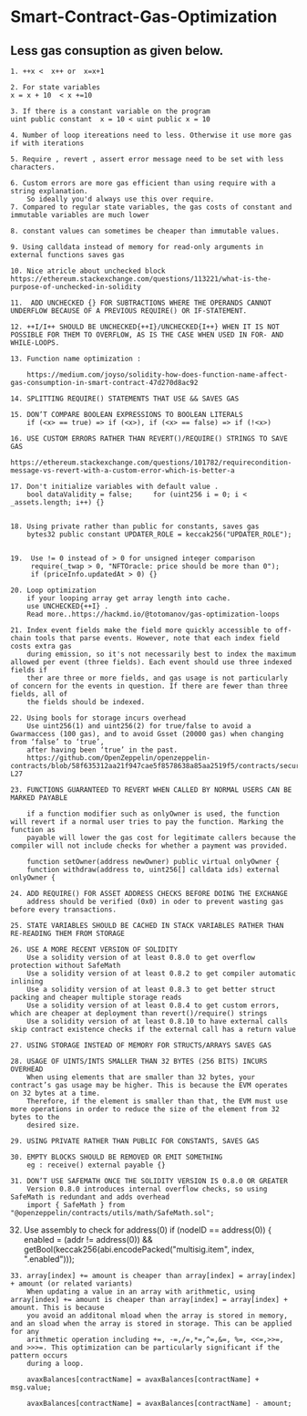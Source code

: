 # Smart-Contract-Gas-Optimization

##  Less gas consuption as given below.

    1. ++x <  x++ or  x=x+1

    2. For state variables 
    x = x + 10  < x +=10 

    3. If there is a constant variable on the program 
    uint public constant  x = 10 < uint public x = 10 
    
    4. Number of loop itereations need to less. Otherwise it use more gas if with iterations
    
    5. Require , revert , assert error message need to be set with less characters.
    
    6. Custom errors are more gas efficient than using require with a string explanation. 
        So ideally you'd always use this over require.
    7. Compared to regular state variables, the gas costs of constant and immutable variables are much lower
    
    8. constant values can sometimes be cheaper than immutable values.
    
    9. Using calldata instead of memory for read-only arguments in external functions saves gas
    
    10. Nice atricle about unchecked block https://ethereum.stackexchange.com/questions/113221/what-is-the-purpose-of-unchecked-in-solidity
    
    11.  ADD UNCHECKED {} FOR SUBTRACTIONS WHERE THE OPERANDS CANNOT UNDERFLOW BECAUSE OF A PREVIOUS REQUIRE() OR IF-STATEMENT.
    
    12. ++I/I++ SHOULD BE UNCHECKED{++I}/UNCHECKED{I++} WHEN IT IS NOT POSSIBLE FOR THEM TO OVERFLOW, AS IS THE CASE WHEN USED IN FOR- AND WHILE-LOOPS.
    
    13. Function name optimization :
    
        https://medium.com/joyso/solidity-how-does-function-name-affect-gas-consumption-in-smart-contract-47d270d8ac92
    
    14. SPLITTING REQUIRE() STATEMENTS THAT USE && SAVES GAS
    
    15. DON’T COMPARE BOOLEAN EXPRESSIONS TO BOOLEAN LITERALS
        if (<x> == true) => if (<x>), if (<x> == false) => if (!<x>)
        
    16. USE CUSTOM ERRORS RATHER THAN REVERT()/REQUIRE() STRINGS TO SAVE GAS 
        https://ethereum.stackexchange.com/questions/101782/requirecondition-message-vs-revert-with-a-custom-error-which-is-better-a
        
    17. Don't initialize variables with default value .
        bool dataValidity = false;     for (uint256 i = 0; i < _assets.length; i++) {}
        
    
    18. Using private rather than public for constants, saves gas 
        bytes32 public constant UPDATER_ROLE = keccak256("UPDATER_ROLE");
        
    
    19.  Use != 0 instead of > 0 for unsigned integer comparison 
         require(_twap > 0, "NFTOracle: price should be more than 0");
         if (priceInfo.updatedAt > 0) {}
         
    20. Loop optimization 
        if your looping array get array length into cache.
        use UNCHECKED{++I} . 
        Read more..https://hackmd.io/@totomanov/gas-optimization-loops
        
    21. Index event fields make the field more quickly accessible to off-chain tools that parse events. However, note that each index field costs extra gas
        during emission, so it's not necessarily best to index the maximum allowed per event (three fields). Each event should use three indexed fields if
        ther are three or more fields, and gas usage is not particularly of concern for the events in question. If there are fewer than three fields, all of
        the fields should be indexed.
        
    22. Using bools for storage incurs overhead
        Use uint256(1) and uint256(2) for true/false to avoid a Gwarmaccess (100 gas), and to avoid Gsset (20000 gas) when changing from ‘false’ to ‘true’,
        after having been ‘true’ in the past. 
        https://github.com/OpenZeppelin/openzeppelin-contracts/blob/58f635312aa21f947cae5f8578638a85aa2519f5/contracts/security/ReentrancyGuard.sol#L23-L27
     
    23. FUNCTIONS GUARANTEED TO REVERT WHEN CALLED BY NORMAL USERS CAN BE MARKED PAYABLE
    
        if a function modifier such as onlyOwner is used, the function will revert if a normal user tries to pay the function. Marking the function as
        payable will lower the gas cost for legitimate callers because the compiler will not include checks for whether a payment was provided.
        
        function setOwner(address newOwner) public virtual onlyOwner {
        function withdraw(address to, uint256[] calldata ids) external onlyOwner {
        
    24. ADD REQUIRE() FOR ASSET ADDRESS CHECKS BEFORE DOING THE EXCHANGE 
        address should be verified (0x0) in oder to prevent wasting gas before every transactions. 
        
    25. STATE VARIABLES SHOULD BE CACHED IN STACK VARIABLES RATHER THAN RE-READING THEM FROM STORAGE
    
    26. USE A MORE RECENT VERSION OF SOLIDITY
        Use a solidity version of at least 0.8.0 to get overflow protection without SafeMath
        Use a solidity version of at least 0.8.2 to get compiler automatic inlining
        Use a solidity version of at least 0.8.3 to get better struct packing and cheaper multiple storage reads
        Use a solidity version of at least 0.8.4 to get custom errors, which are cheaper at deployment than revert()/require() strings
        Use a solidity version of at least 0.8.10 to have external calls skip contract existence checks if the external call has a return value
        
    27. USING STORAGE INSTEAD OF MEMORY FOR STRUCTS/ARRAYS SAVES GAS
    
    28. USAGE OF UINTS/INTS SMALLER THAN 32 BYTES (256 BITS) INCURS OVERHEAD
        When using elements that are smaller than 32 bytes, your contract’s gas usage may be higher. This is because the EVM operates on 32 bytes at a time.
        Therefore, if the element is smaller than that, the EVM must use more operations in order to reduce the size of the element from 32 bytes to the
        desired size.
        
    29. USING PRIVATE RATHER THAN PUBLIC FOR CONSTANTS, SAVES GAS
    
    30. EMPTY BLOCKS SHOULD BE REMOVED OR EMIT SOMETHING 
        eg : receive() external payable {}
        
    31. DON’T USE SAFEMATH ONCE THE SOLIDITY VERSION IS 0.8.0 OR GREATER
        Version 0.8.0 introduces internal overflow checks, so using SafeMath is redundant and adds overhead
        import { SafeMath } from  "@openzeppelin/contracts/utils/math/SafeMath.sol";
        
   32. Use assembly to check for address(0)
        if (nodeID == address(0)) {
        enabled = (addr != address(0)) && getBool(keccak256(abi.encodePacked("multisig.item", index, ".enabled")));
        
    33. array[index] += amount is cheaper than array[index] = array[index] + amount (or related variants)
        When updating a value in an array with arithmetic, using array[index] += amount is cheaper than array[index] = array[index] + amount. This is because
        you avoid an additonal mload when the array is stored in memory, and an sload when the array is stored in storage. This can be applied for any
        arithmetic operation including +=, -=,/=,*=,^=,&=, %=, <<=,>>=, and >>>=. This optimization can be particularly significant if the pattern occurs
        during a loop.
        
        avaxBalances[contractName] = avaxBalances[contractName] + msg.value;

        avaxBalances[contractName] = avaxBalances[contractName] - amount;
        
        
        
        
         
         

